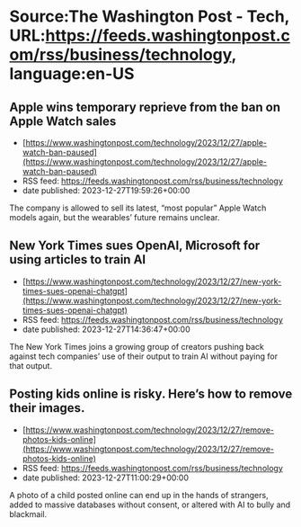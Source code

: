 # Source:The Washington Post - Tech, URL:https://feeds.washingtonpost.com/rss/business/technology, language:en-US

## Apple wins temporary reprieve from the ban on Apple Watch sales
 - [https://www.washingtonpost.com/technology/2023/12/27/apple-watch-ban-paused](https://www.washingtonpost.com/technology/2023/12/27/apple-watch-ban-paused)
 - RSS feed: https://feeds.washingtonpost.com/rss/business/technology
 - date published: 2023-12-27T19:59:26+00:00

The company is allowed to sell its latest, “most popular” Apple Watch models again, but the wearables’ future remains unclear.

## New York Times sues OpenAI, Microsoft for using articles to train AI
 - [https://www.washingtonpost.com/technology/2023/12/27/new-york-times-sues-openai-chatgpt](https://www.washingtonpost.com/technology/2023/12/27/new-york-times-sues-openai-chatgpt)
 - RSS feed: https://feeds.washingtonpost.com/rss/business/technology
 - date published: 2023-12-27T14:36:47+00:00

The New York Times joins a growing group of creators pushing back against tech companies’ use of their output to train AI without paying for that output.

## Posting kids online is risky. Here’s how to remove their images.
 - [https://www.washingtonpost.com/technology/2023/12/27/remove-photos-kids-online](https://www.washingtonpost.com/technology/2023/12/27/remove-photos-kids-online)
 - RSS feed: https://feeds.washingtonpost.com/rss/business/technology
 - date published: 2023-12-27T11:00:29+00:00

A photo of a child posted online can end up in the hands of strangers, added to massive databases without consent, or altered with AI to bully and blackmail.


